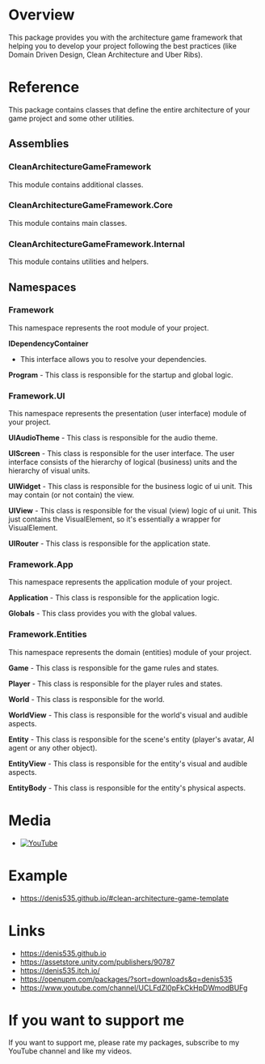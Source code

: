 # Overview
This package provides you with the architecture game framework that helping you to develop your project following the best practices (like Domain Driven Design, Clean Architecture and Uber Ribs).

# Reference
This package contains classes that define the entire architecture of your game project and some other utilities.

## Assemblies
### CleanArchitectureGameFramework
This module contains additional classes.
### CleanArchitectureGameFramework.Core
This module contains main classes.
### CleanArchitectureGameFramework.Internal
This module contains utilities and helpers.

## Namespaces
### Framework
This namespace represents the root module of your project.

**IDependencyContainer**
- This interface allows you to resolve your dependencies.

**Program** - This class is responsible for the startup and global logic.

### Framework.UI
This namespace represents the presentation (user interface) module of your project.

**UIAudioTheme** - This class is responsible for the audio theme.

**UIScreen** - This class is responsible for the user interface. The user interface consists of the hierarchy of logical (business) units and the hierarchy of visual units.

**UIWidget** - This class is responsible for the business logic of ui unit. This may contain (or not contain) the view.

**UIView** - This class is responsible for the visual (view) logic of ui unit. This just contains the VisualElement, so it's essentially a wrapper for VisualElement.

**UIRouter** - This class is responsible for the application state.

### Framework.App
This namespace represents the application module of your project.

**Application** - This class is responsible for the application logic.

**Globals** - This class provides you with the global values.

### Framework.Entities
This namespace represents the domain (entities) module of your project.

**Game** - This class is responsible for the game rules and states.

**Player** - This class is responsible for the player rules and states.

**World** - This class is responsible for the world.

**WorldView** - This class is responsible for the world's visual and audible aspects.

**Entity** - This class is responsible for the scene's entity (player's avatar, AI agent or any other object).

**EntityView** - This class is responsible for the entity's visual and audible aspects.

**EntityBody** - This class is responsible for the entity's physical aspects.

# Media
- [![YouTube](https://img.youtube.com/vi/JQobAqfakJQ/0.jpg)](https://youtu.be/JQobAqfakJQ)

# Example
- https://denis535.github.io/#clean-architecture-game-template

# Links
- https://denis535.github.io
- https://assetstore.unity.com/publishers/90787
- https://denis535.itch.io/
- https://openupm.com/packages/?sort=downloads&q=denis535
- https://www.youtube.com/channel/UCLFdZl0pFkCkHpDWmodBUFg

# If you want to support me
If you want to support me, please rate my packages, subscribe to my YouTube channel and like my videos.
